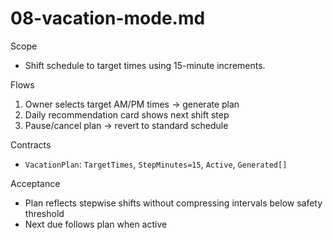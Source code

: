 # 08-vacation-mode.md

Scope
- Shift schedule to target times using 15-minute increments.

Flows
1) Owner selects target AM/PM times → generate plan
2) Daily recommendation card shows next shift step
3) Pause/cancel plan → revert to standard schedule

Contracts
- `VacationPlan`: `TargetTimes`, `StepMinutes=15`, `Active`, `Generated[]`

Acceptance
- Plan reflects stepwise shifts without compressing intervals below safety threshold
- Next due follows plan when active

